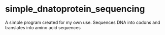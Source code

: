 # simple_dnatoprotein_sequencing
A simple program created for my own use. Sequences DNA into codons and translates into amino acid sequences
